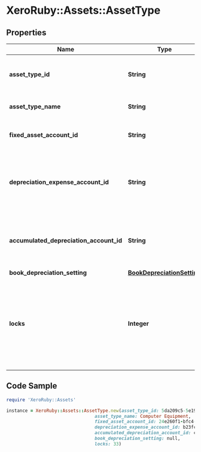 # XeroRuby::Assets::AssetType

## Properties

Name | Type | Description | Notes
------------ | ------------- | ------------- | -------------
**asset_type_id** | **String** | Xero generated unique identifier for asset types | 
**asset_type_name** | **String** | The name of the asset type | 
**fixed_asset_account_id** | **String** | The asset account for fixed assets of this type | [optional] 
**depreciation_expense_account_id** | **String** | The expense account for the depreciation of fixed assets of this type | [optional] 
**accumulated_depreciation_account_id** | **String** | The account for accumulated depreciation of fixed assets of this type | [optional] 
**book_depreciation_setting** | [**BookDepreciationSetting**](BookDepreciationSetting.md) |  | 
**locks** | **Integer** | All asset types that have accumulated depreciation for any assets that use them are deemed ‘locked’ and cannot be removed. | [optional] 

## Code Sample

```ruby
require 'XeroRuby::Assets'

instance = XeroRuby::Assets::AssetType.new(asset_type_id: 5da209c5-5e19-4a43-b925-71b776c49ced,
                                 asset_type_name: Computer Equipment,
                                 fixed_asset_account_id: 24e260f1-bfc4-4766-ad7f-8a8ce01de879,
                                 depreciation_expense_account_id: b23fc79b-d66b-44b0-a240-e138e086fcbc,
                                 accumulated_depreciation_account_id: ca4c6b39-4f4f-43e8-98da-5e1f350a6694,
                                 book_depreciation_setting: null,
                                 locks: 33)
```


